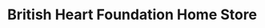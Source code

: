 ---
title: "British Heart Foundation Home Store"
url: /glasgow/british-heart-foundation-home-store/
shop: Möbel
---